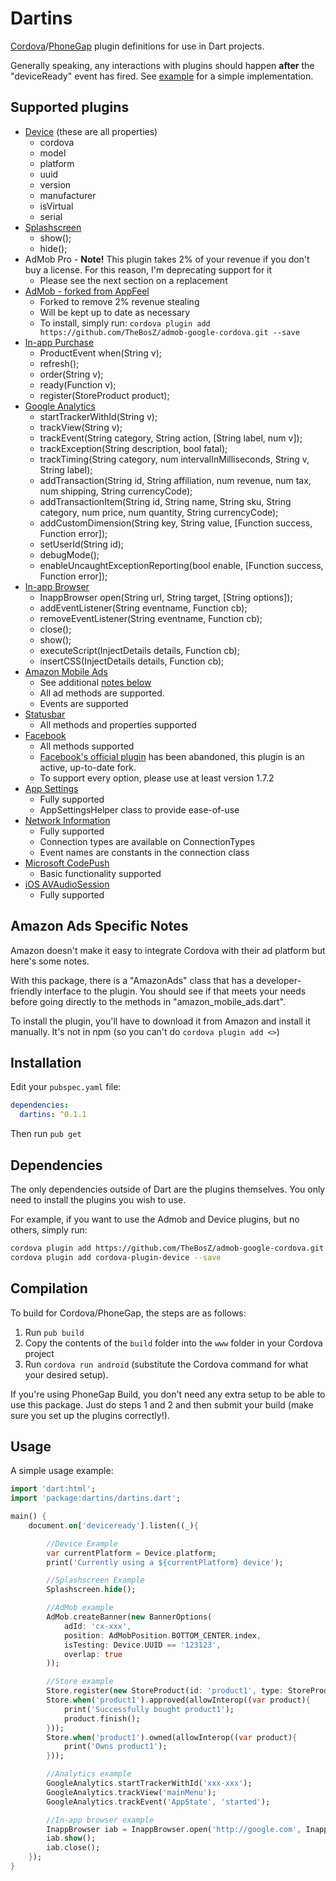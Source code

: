 # Dartins

[Cordova](https://cordova.apache.org/)/[PhoneGap](http://phonegap.com/) plugin definitions for use in Dart projects.

Generally speaking, any interactions with plugins should happen **after** the "deviceReady" event has fired. See [example](#usage) for a simple implementation.

## Supported plugins
* [Device](https://github.com/apache/cordova-plugin-device) (these are all properties)
    * cordova
    * model
    * platform
    * uuid
    * version
    * manufacturer
    * isVirtual
    * serial
* [Splashscreen](https://github.com/apache/cordova-plugin-splashscreen)
    * show();
    * hide();
* AdMob Pro - **Note!** This plugin takes 2% of your revenue if you don't buy a license. For this reason, I'm deprecating support for it
    * Please see the next section on a replacement
* [AdMob - forked from AppFeel](https://github.com/TheBosZ/admob-google-cordova)
    * Forked to remove 2% revenue stealing
    * Will be kept up to date as necessary
    * To install, simply run: `cordova plugin add https://github.com/TheBosZ/admob-google-cordova.git --save`
* [In-app Purchase](https://github.com/j3k0/cordova-plugin-purchase)
    * ProductEvent when(String v);
    * refresh();
    * order(String v);
    * ready(Function v);
    * register(StoreProduct product);
* [Google Analytics](https://github.com/danwilson/google-analytics-plugin)
    * startTrackerWithId(String v);
    * trackView(String v);
    * trackEvent(String category, String action, [String label, num v]);
    * trackException(String description, bool fatal);
    * trackTiming(String category, num intervalInMilliseconds, String v, String label);
    * addTransaction(String id, String affiliation, num revenue, num tax, num shipping, String currencyCode);
    * addTransactionItem(String id, String name, String sku, String category, num price, num quantity, String currencyCode);
    * addCustomDimension(String key, String value, [Function success, Function error]);
    * setUserId(String id);
    * debugMode();
    * enableUncaughtExceptionReporting(bool enable,  [Function success, Function error]);
* [In-app Browser](https://github.com/apache/cordova-plugin-inappbrowser)
    * InappBrowser open(String url, String target, [String options]);
    * addEventListener(String eventname, Function cb);
    * removeEventListener(String eventname, Function cb);
    * close();
    * show();
    * executeScript(InjectDetails details, Function cb);
    * insertCSS(InjectDetails details, Function cb);
* [Amazon Mobile Ads](https://developer.amazon.com/public/apis/earn/mobile-ads/cordova/implementing-mobile-ads-with-the-mobile-ads-plugin-for-cordova)
    * See additional [notes below](#amazon-ads-specific-notes)
    * All ad methods are supported.
    * Events are supported
* [Statusbar](https://github.com/apache/cordova-plugin-statusbar)
    * All methods and properties supported
* [Facebook](https://github.com/jeduan/cordova-plugin-facebook4)
    * All methods supported
    * [Facebook's official plugin](https://github.com/Wizcorp/phonegap-facebook-plugin) has been abandoned, this plugin is an active, up-to-date fork.
    * To support every option, please use at least version 1.7.2
* [App Settings](https://github.com/mkliu/cordova-plugin-appsettings)
    * Fully supported
    * AppSettingsHelper class to provide ease-of-use
* [Network Information](https://github.com/apache/cordova-plugin-network-information)
	* Fully supported
	* Connection types are available on ConnectionTypes
	* Event names are constants in the connection class
* [Microsoft CodePush](https://github.com/Microsoft/cordova-plugin-code-push)
	* Basic functionality supported
* [iOS AVAudioSession](https://github.com/TheBosZ/cordova-plugin-avaudiosession)
	* Fully supported

## Amazon Ads Specific Notes

Amazon doesn't make it easy to integrate Cordova with their ad platform but here's some notes.

With this package, there is a "AmazonAds" class that has a developer-friendly interface to the plugin. You should see if that meets your needs before going directly to the methods in "amazon_mobile_ads.dart".

To install the plugin, you'll have to download it from Amazon and install it manually. It's not in npm (so you can't do ```cordova plugin add <>```)

## Installation

Edit your `pubspec.yaml` file:

```yaml
dependencies:
  dartins: ^0.1.1
```

Then run `pub get`

## Dependencies

The only dependencies outside of Dart are the plugins themselves. You only need to install the plugins you wish to use.

For example, if you want to use the Admob and Device plugins, but no others, simply run:

```bash
cordova plugin add https://github.com/TheBosZ/admob-google-cordova.git --save
cordova plugin add cordova-plugin-device --save
```

## Compilation

To build for Cordova/PhoneGap, the steps are as follows:

1. Run `pub build`
2. Copy the contents of the `build` folder into the `www` folder in your Cordova project
3. Run `cordova run android` (substitute the Cordova command for what your desired setup).

If you're using PhoneGap Build, you don't need any extra setup to be able to use this package. Just do steps 1 and 2 and then submit your build (make sure you set up the plugins correctly!).

## Usage

A simple usage example:
```dart
import 'dart:html';
import 'package:dartins/dartins.dart';

main() {
    document.on['deviceready'].listen((_){

        //Device Example
        var currentPlatform = Device.platform;
        print('Currently using a ${currentPlatform} device');

        //Splashscreen Example
        Splashscreen.hide();

        //AdMob example
        AdMob.createBanner(new BannerOptions(
            adId: 'cx-xxx',
            position: AdMobPosition.BOTTOM_CENTER.index,
            isTesting: Device.UUID == '123123',
            overlap: true
        ));

        //Store example
        Store.register(new StoreProduct(id: 'product1', type: StoreProduct.NON_CONSUMABLE));
        Store.when('product1').approved(allowInterop((var product){
            print('Successfully bought product1');
            product.finish();
        }));
        Store.when('product1').owned(allowInterop((var product){
            print('Owns product1');
        }));

        //Analytics example
        GoogleAnalytics.startTrackerWithId('xxx-xxx');
        GoogleAnalytics.trackView('mainMenu');
        GoogleAnalytics.trackEvent('AppState', 'started');

        //In-app browser example
        InappBrowser iab = InappBrowser.open('http://google.com', InappBrowser.TARGET_BLANK);
        iab.show();
        iab.close();
    });
}
```



